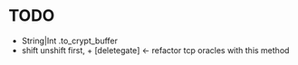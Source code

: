 # TODO
* String|Int .to_crypt_buffer
* shift unshift first, + [deletegate] <- refactor tcp oracles with this method
